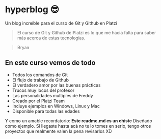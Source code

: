 # hyperblog 😎
Un blog increíble para el curso de Git y Github en Platzi
>El curso de Git y Github de Platzi es lo que me hacia falta para saber más acerca de estas tecnologías.

> Bryan

## En este curso vemos de todo
* Todos los comandos de Git
* El flujo de trabajo de Github 
* El verdadero amor por las buenas prácticas
* Trucos muy locos del profesor
* Las personalidades multiples de Freddy
* Creado por el Platzi Team
* Incluye ejemplos en Windows, Linux y Mac
* Disponible para todas las edades

Y como un amable recordatorio: **Este readme.md es un chiste** Diseñado como ejemplo. Si llegaste hasta acá no te lo tomes en serio, tengo otros proyectos que realmente valen la pena revisarlos XD
